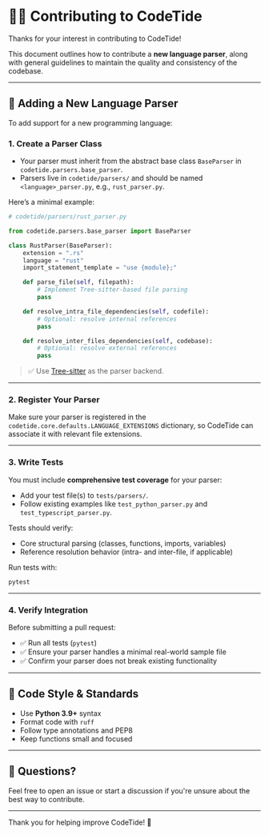 # 🧑‍💻 Contributing to CodeTide

Thanks for your interest in contributing to CodeTide!

This document outlines how to contribute a **new language parser**, along with general guidelines to maintain the quality and consistency of the codebase.

---

## 🧩 Adding a New Language Parser

To add support for a new programming language:

### 1. **Create a Parser Class**

- Your parser must inherit from the abstract base class `BaseParser` in `codetide.parsers.base_parser`.
- Parsers live in `codetide/parsers/` and should be named `<language>_parser.py`, e.g., `rust_parser.py`.

Here’s a minimal example:

```python
# codetide/parsers/rust_parser.py

from codetide.parsers.base_parser import BaseParser

class RustParser(BaseParser):
    extension = ".rs"
    language = "rust"
    import_statement_template = "use {module};"

    def parse_file(self, filepath):
        # Implement Tree-sitter-based file parsing
        pass

    def resolve_intra_file_dependencies(self, codefile):
        # Optional: resolve internal references
        pass

    def resolve_inter_files_dependencies(self, codebase):
        # Optional: resolve external references
        pass
````

> ✅ Use [Tree-sitter](https://tree-sitter.github.io/tree-sitter/) as the parser backend.

---

### 2. **Register Your Parser**

Make sure your parser is registered in the `codetide.core.defaults.LANGUAGE_EXTENSIONS` dictionary, so CodeTide can associate it with relevant file extensions.

---

### 3. **Write Tests**

You must include **comprehensive test coverage** for your parser:

* Add your test file(s) to `tests/parsers/`.
* Follow existing examples like `test_python_parser.py` and `test_typescript_parser.py`.

Tests should verify:

* Core structural parsing (classes, functions, imports, variables)
* Reference resolution behavior (intra- and inter-file, if applicable)

Run tests with:

```bash
pytest
```

---

### 4. **Verify Integration**

Before submitting a pull request:

* ✅ Run all tests (`pytest`)
* ✅ Ensure your parser handles a minimal real-world sample file
* ✅ Confirm your parser does not break existing functionality

---

## 🧹 Code Style & Standards

* Use **Python 3.9+** syntax
* Format code with `ruff`
* Follow type annotations and PEP8
* Keep functions small and focused

---

## 💬 Questions?

Feel free to open an issue or start a discussion if you're unsure about the best way to contribute.

---

Thank you for helping improve CodeTide! 🌊